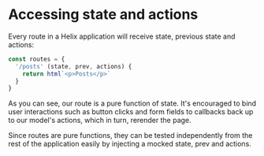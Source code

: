 # Accessing state and actions

Every route in a Helix application will receive state, previous state and actions:

```javascript
const routes = {
  '/posts' (state, prev, actions) {
    return html`<p>Posts</p>`
  }
}
```

As you can see, our route is a pure function of state. It's encouraged to bind user interactions such as button clicks and form fields to callbacks back up to our model's actions, which in turn, rerender the page.

Since routes are pure functions, they can be tested independently from the rest of the application easily by injecting a mocked state, prev and actions.

